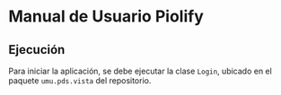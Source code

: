 # Manual de Usuario Piolify

## Ejecución

Para iniciar la aplicación, se debe ejecutar la clase `Login`, ubicado en el paquete `umu.pds.vista` del repositorio. 

